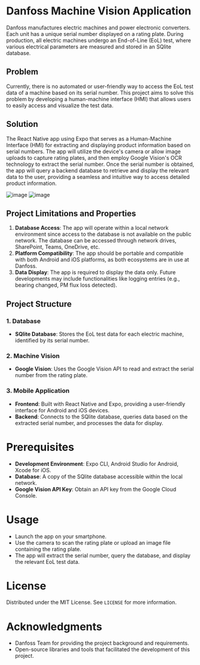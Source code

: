 # Danfoss Machine Vision Application

Danfoss manufactures electric machines and power electronic converters. Each unit has a unique serial number displayed on a rating plate. During production, all electric machines undergo an End-of-Line (EoL) test, where various electrical parameters are measured and stored in an SQlite database.

## Problem
Currently, there is no automated or user-friendly way to access the EoL test data of a machine based on its serial number. This project aims to solve this problem by developing a human-machine interface (HMI) that allows users to easily access and visualize the test data.

## Solution
The React Native app using Expo that serves as a Human-Machine Interface (HMI) for extracting and displaying product information based on serial numbers. The app will utilize the device's camera or allow image uploads to capture rating plates, and then employ Google Vision's OCR technology to extract the serial number. Once the serial number is obtained, the app will query a backend database to retrieve and display the relevant data to the user, providing a seamless and intuitive way to access detailed product information.

![image](https://github.com/yethuhlaing/danfoss-machine-vision-app/assets/112906488/25f355e2-3e33-4da1-b369-700aaffa0520)
![image](https://github.com/yethuhlaing/danfoss-machine-vision-app/assets/112906488/5bce15d7-ed37-476b-8293-8f6669ba7c06)


## Project Limitations and Properties
1. **Database Access**: The app will operate within a local network environment since access to the database is not available on the public network. The database can be accessed through network drives, SharePoint, Teams, OneDrive, etc.
2. **Platform Compatibility**: The app should be portable and compatible with both Android and iOS platforms, as both ecosystems are in use at Danfoss.
3. **Data Display**: The app is required to display the data only. Future developments may include functionalities like logging entries (e.g., bearing changed, PM flux loss detected).

## Project Structure

### 1. Database
- **SQlite Database**: Stores the EoL test data for each electric machine, identified by its serial number.

### 2. Machine Vision
- **Google Vision**: Uses the Google Vision API to read and extract the serial number from the rating plate.

### 3. Mobile Application
- **Frontend**: Built with React Native and Expo, providing a user-friendly interface for Android and iOS devices.
- **Backend**: Connects to the SQlite database, queries data based on the extracted serial number, and processes the data for display.

# Prerequisites
- **Development Environment**: Expo CLI, Android Studio for Android, Xcode for iOS.
- **Database**: A copy of the SQlite database accessible within the local network.
- **Google Vision API Key**: Obtain an API key from the Google Cloud Console.


# Usage
- Launch the app on your smartphone.
- Use the camera to scan the rating plate or upload an image file containing the rating plate.
- The app will extract the serial number, query the database, and display the relevant EoL test data.

# License
Distributed under the MIT License. See `LICENSE` for more information.

# Acknowledgments
- Danfoss Team for providing the project background and requirements.
- Open-source libraries and tools that facilitated the development of this project.

